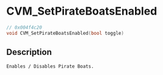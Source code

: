 # CVM_SetPirateBoatsEnabled
```c
// 0x004f4c20
void CVM_SetPirateBoatsEnabled(bool toggle)
```
## Description
```
Enables / Disables Pirate Boats.
```

